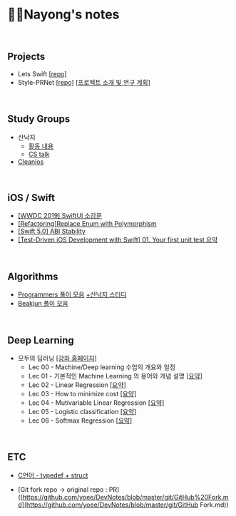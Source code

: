# 👩‍💻Nayong's notes

<br>

## Projects

- Lets Swift [[repo]](https://github.com/cleanios/LetSwift)
- Style-PRNet [[repo]](https://github.com/piani/style-prnet) [[프로젝트 소개 및 연구 계획]](https://docs.google.com/document/d/1XGC3DXOnGOSr9hORXTNPHz3qv93kbvxwq0A_nl-Zx68/edit?usp=sharing)

<br>

## Study Groups

- 산낙지
  - [활동 내용](https://github.com/rawoctopus/Plan/issues)
  - [CS talk](https://github.com/rawoctopus/CSTalk)
- [Cleanios](https://github.com/cleanios) 

<br>

## iOS / Swift

- [[WWDC 2019] SwiftUI 소감문](https://github.com/yoee/DevNotes/blob/master/iOS/SwiftUI.md)
- [[Refactoring]Replace Enum with Polymorphism](https://github.com/yoee/DevNotes/blob/master/iOS/Refactoring:%20Replace%20Enum%20with%20Polymorphism.md)
- [[Swift 5.0] ABI Stability](https://github.com/cleanios/Study/issues/2)
- [[Test-Driven iOS Development with Swift] 01. Your first unit test 요약](https://github.com/yoee/Cleanios-TDD/blob/master/book/1_Your%20First%20Unit%20Test.md)

<br>

## Algorithms

- [Programmers 풀이 모음](https://github.com/yoee/Programmers)   [+산낙지 스터디](https://github.com/rawoctopus/Nayong/tree/master/Algorithms/Programmers)
- [Beakjun 풀이 모음](https://github.com/yoee/Beakjun)

<br>

## Deep Learning

- 모두의 딥러닝 [[강좌 홈페이지]](<https://hunkim.github.io/ml/>)
  - Lec 00 - Machine/Deep learning 수업의 개요와 일정 
  - Lec 01 - 기본적인 Machine Learning 의 용어와 개념 설명 [[요약]](https://github.com/yoee/DeepLearning/blob/master/lectures/deep_learning_zero_to_all/notes/lec01_Basics.md)
  - Lec 02 - Linear Regression [[요약]](https://github.com/yoee/DeepLearning/blob/master/lectures/deep_learning_zero_to_all/notes/lec02_Linear_Regression.md)
  - Lec 03 - How to minimize cost [[요약]](https://github.com/yoee/DeepLearning/blob/master/lectures/deep_learning_zero_to_all/notes/lec03_How_to_minimize_cost.md)
  - Lec 04 - Mutivariable Linear Regression [[요약]](https://github.com/yoee/DeepLearning/blob/master/lectures/deep_learning_zero_to_all/notes/lec04_Mutivariable_Linear_Regression.md)
  - Lec 05 - Logistic classification [[요약]](https://github.com/yoee/DeepLearning/blob/master/lectures/deep_learning_zero_to_all/notes/lec05_Logistic_classification.md)
  - Lec 06 - Softmax Regression [[요약]](https://github.com/yoee/DeepLearning/blob/master/lectures/deep_learning_zero_to_all/notes/lec06_Softmax_Regression.md)

<br>

## ETC

- [C언어 - typedef + struct](https://github.com/yoee/DevNotes/blob/master/C/typedef%2Bstruct.md)

- [Git fork repo -> original repo : PR]([https://github.com/yoee/DevNotes/blob/master/git/GitHub%20Fork.md](https://github.com/yoee/DevNotes/blob/master/git/GitHub Fork.md))

  
